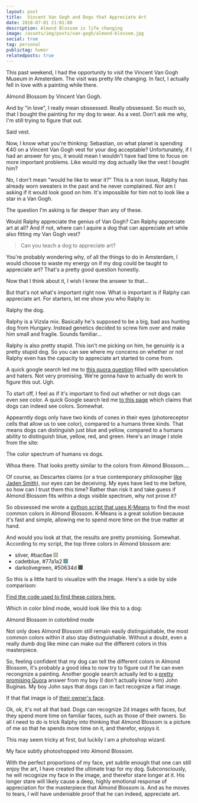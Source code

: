 ```yaml
---
layout: post
title:  Vincent Van Gogh and Dogs that Appreciate Art
date: 2018-07-01 21:01:00
description: Almond Blossom is life changing
image: /assets/img/posts/van-gogh/almond-blossom.jpg
social: true
tag: personal
publictag: humor
relatedposts: true
---
```

This past weekend, I had the opportunity to visit the Vincent Van Gogh Museum in Amsterdam. The visit was pretty life changing. In fact, I actually fell in love with a painting while there.

<div class="">
    <img class="col three" src="{{ site.baseurl }}/assets/img/posts/van-gogh/almond-blossom.jpg" alt="" title="Almond Blossom painting by Vincent Van Gogh"/>
</div>
<div class="col three caption">
    Almond Blossom by Vincent Van Gogh.
</div>

And by "in love", I really mean obssessed. Really obssessed. So much so, that I bought the painting for my dog to wear. As a vest. Don't ask me why, I'm still trying to figure that out.

<div class="">
    <img class="col three" src="{{ site.baseurl }}/assets/img/posts/van-gogh/dog-vest.jpg" alt="" title="Van Gogh's Almond Blossom as a dog vest"/>
</div>
<div class="col three caption">
    Said vest.
</div>

Now, I know what you're thinking: Sebastian, on what planet is spending €40 on a Vincent Van Gogh vest for your dog acceptable? Unfortunately, if I had an answer for you, it would mean I wouldn't have had time to focus on more important problems. Like would my dog actually like the vest I bought him?

No, I don't mean "would he like to wear it?" This is a non issue, Ralphy has already worn sweaters in the past and he never complained. Nor am I asking if it would look good on him. It's impossible for him not to look like a star in a Van Gogh.

The question I'm asking is far deeper than any of these.

Would Ralphy appreciate the genius of Van Gogh? Can Ralphy appreciate art at all? And if not, where can I aquire a dog that can appreciate art while also fitting my Van Gogh vest?

<blockquote>
Can you teach a dog to appreciate art?
</blockquote>

You're probably wondering why, of all the things to do in Amsterdam, I would choose to waste my energy on if my dog could be taught to appreciate art? That's a pretty good question honestly. 

Now that I think about it, I wish I knew the answer to that...

But that's not what's important right now. What is important is if Ralphy can appreciate art. For starters, let me show you who Ralphy is:

<div class="">
    <img class="col three" src="{{ site.baseurl }}/assets/img/posts/van-gogh/ralph-the-dog.jpg" alt="" title="Ralph the Dog"/>
</div>
<div class="col three caption">
    Ralphy the dog.
</div>

Ralphy is a Vizsla mix. Basically he's supposed to be a big, bad ass hunting dog from Hungary. Instead genetics decided to screw him over and make him small and fragile. Sounds familiar...

Ralphy is also pretty stupid. This isn't me picking on him, he genuinly is a pretty stupid dog. So you can see where my concerns on whether or not Ralphy even has the capacity to appreciate art started to come from.

A quick google search led me to [this quora question][quora-q] filled with speculation and haters. Not very promising. We're gonna have to actually do work to figure this out. Ugh.

To start off, I feel as if it's important to find out whether or not dogs can even see color. A quick Google search led me [to this page][dogs-can-see-colors] which claims that dogs can indeed see colors. Somewhat.

Appearntly dogs only have two kinds of cones in their eyes (photoreceptor cells that allow us to see color), compared to a humans three kinds. That means dogs can distinguish just blue and yellow, compared to a humans ability to distinguish blue, yellow, red, and green. Here's an image I stole from the site:

<div class="">
    <img class="col three" src="{{ site.baseurl }}/assets/img/posts/van-gogh/visible-spectrum.jpg" alt="" title="visible spectrum for dogs vs humans"/>
</div>
<div class="col three caption">
    The color spectrum of humans vs dogs.
</div>

Whoa there. That looks pretty similar to the colors from Almond Blossom....

Of course, as Descartes claims (or a true contemporary philosopher [like Jaden Smith][jaden-eyes-tweet]), our eyes can be deceiving. My eyes have lied to me before, so how can I trust them this time? Rather than risk it and take guess if Almond Blossom fits within a dogs visible spectrum, why not prove it?

So obssessed me wrote a [python script that uses K-Means][python-script] to find the most common colors in Almond Blossom. K-Means is a great solution because it's fast and simple, allowing me to spend more time on the true matter at hand.

And would you look at that, the results are pretty promising. Somewhat. According to my script, the top three colors in Almond blossom are:
<ul>
<li>silver, #bac6ae <div class="color-swatch silver"></div></li>
<li>cadetblue, #77a1a2 <div class="color-swatch cadetblue"></div></li>
<li>darkolivegreen, #50634d <div class="color-swatch darkolivegreen"></div></li>
</ul>

So this is a little hard to visualize with the image. Here's a side by side comparison:

<div class="">
    <img class="col three" src="{{ site.baseurl }}/assets/img/posts/van-gogh/almond-blossom-common-colors.jpg" alt="" title="Almond Blossom with the most common colors"/>
</div>
<div class="col three caption">
    <a href="https://github.com/seb-patron/k-means-most-common-color">Find the code used to find these colors here.</a>
</div>

Which in color blind mode, would look like this to a dog:
<div class="">
    <img class="col three" src="{{ site.baseurl }}/assets/img/posts/van-gogh/almond-blossom-color-blind.jpg" alt="" title="Almond Blossom with the most common colors"/>
</div>
<div class="col three caption">
    Almond Blossom in colorblind mode
</div>

Not only does Almond Blossom still remain easily distinguishable, the most common colors within it also stay distinguishable. Without a doubt, even a really dumb dog like mine can make out the different colors in this masterpiece.

So, feeling confident that my dog can tell the different colors in Almond Blossom, it's probably a good idea to now try to figure out if he can even recongnize a painting. Another google search actually led to a [pretty promising Quora][quora-2d-images] answer from my boy (I don't actually know him) John Buginas. My boy John says that dogs can in fact recognize a flat image.

If that flat image is of [their owner's face][dogs-recognize-owner-in-pic].

Ok, ok, it's not all that bad. Dogs can recognize 2d images with faces, but they spend more time on familiar faces, such as those of their owners. So all I need to do is trick Ralphy into thinking that Almond Blossom is a picture of me so that he spends more time on it, and therefor, enjoys it.

This may seem tricky at first, but luckily I am a photoshop wizard.

<div class="">
    <img class="col three" src="{{ site.baseurl }}/assets/img/posts/van-gogh/almond-blossom-my-face.jpg" alt="" title="Almond Blossom with my face shopped in"/>
</div>
<div class="col three caption">
    My face subtly photoshopped into Almond Blossom.
</div>

With the perfect proportions of my face, yet subtle enough that one can still enjoy the art, I have created the ultimate trap for my dog. Subconsciously, he will recognize my face in the image, and therefor stare longer at it. His longer stare will likely cause a deep, highly emotional response of appreciation for the masterpiece that Almond Blossom is. And as he moves to tears, I will have undeniable proof that he can indeed, appreciate art.

<style>
.color-swatch {
  display: inline-block;
  width: 10px;
  height: 10px;
  border: 1px solid rgba(0, 0, 0, .2);
}

.darkolivegreen {
  background: #50634d;
}

.silver {
  background: #bac6ae;
}

.cadetblue {
  background: #77a1a2;
}
</style>

[quora-q]: https://www.quora.com/Do-dogs-appreciate-art
[dogs-can-see-colors]: http://www.dailymail.co.uk/sciencetech/article-2374872/Dogs-CAN-colour-Scientists-dispel-myth-canines-black-white.html
[jaden-eyes-tweet]: https://twitter.com/officialjaden/status/329768040235413504?lang=en
[python-script]: https://github.com/seb-patron/k-means-most-common-color
[quora-2d-images]: https://www.quora.com/Can-dogs-see-two-dimensional-images-such-as-photographs
[dogs-recognize-owner-in-pic]: https://www.researchgate.net/publication/259201806_How_dogs_scan_familiar_and_inverted_faces_An_eye_movement_study